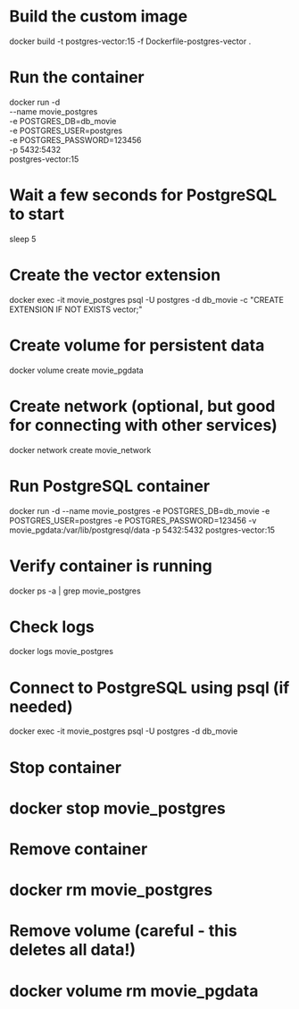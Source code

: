# Build the custom image

docker build -t postgres-vector:15 -f Dockerfile-postgres-vector .

# Run the container

docker run -d \
--name movie_postgres \
-e POSTGRES_DB=db_movie \
-e POSTGRES_USER=postgres \
-e POSTGRES_PASSWORD=123456 \
-p 5432:5432 \
postgres-vector:15

# Wait a few seconds for PostgreSQL to start

sleep 5

# Create the vector extension

docker exec -it movie_postgres psql -U postgres -d db_movie -c "CREATE EXTENSION IF NOT EXISTS vector;"

# Create volume for persistent data

docker volume create movie_pgdata

# Create network (optional, but good for connecting with other services)

docker network create movie_network

# Run PostgreSQL container

[//]: # (docker run -d --name movie_postgres -e POSTGRES_DB=db_movie -e POSTGRES_USER=postgres -e POSTGRES_PASSWORD=123456 -v movie_pgdata:/var/lib/postgresql/data -p 5432:5432 postgres)

docker run -d --name movie_postgres -e POSTGRES_DB=db_movie -e POSTGRES_USER=postgres -e POSTGRES_PASSWORD=123456 -v movie_pgdata:/var/lib/postgresql/data -p 5432:5432 postgres-vector:15

# Verify container is running

docker ps -a | grep movie_postgres

# Check logs

docker logs movie_postgres

# Connect to PostgreSQL using psql (if needed)

docker exec -it movie_postgres psql -U postgres -d db_movie

# Stop container

# docker stop movie_postgres

# Remove container

# docker rm movie_postgres

# Remove volume (careful - this deletes all data!)

# docker volume rm movie_pgdata